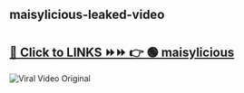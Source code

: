 
 ## maisylicious-leaked-video 

# <h2><a href="https://clipsfans.com/maisylicious&ref=git">🔗 Click to LINKS ⏩⏩ 👉 🟢 maisylicious </a></h2>

<a href="https://clipsfans.com/maisylicious&ref=git" rel="nofollow" data-target="animated-image.originalLink"><img src="https://i.ibb.co.com/xMMVF88/686577567.gif" alt="Viral Video Original" style="max-width: 100%; display: inline-block;" data-target="animated-image.originalImage"></a>
